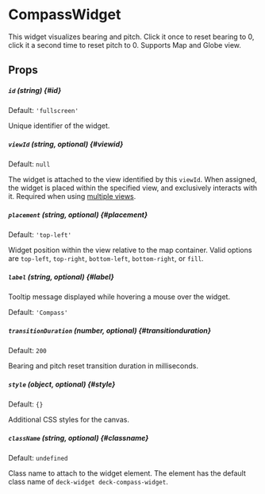 # CompassWidget

This widget visualizes bearing and pitch. Click it once to reset bearing to 0, click it a second time to reset pitch to 0. Supports Map and Globe view.

## Props

##### `id` (string) {#id}

Default: `'fullscreen'`

Unique identifier of the widget.

##### `viewId` (string, optional) {#viewid}

Default: `null`

The widget is attached to the view identified by this `viewId`. When assigned, the widget is placed within the specified view, and  exclusively interacts with it. Required when using [multiple views](../../developer-guide/views.md#using-multiple-views).

##### `placement` (string, optional) {#placement}

Default: `'top-left'`

Widget position within the view relative to the map container. Valid options are `top-left`, `top-right`, `bottom-left`, `bottom-right`, or `fill`.

##### `label` (string, optional) {#label}

Tooltip message displayed while hovering a mouse over the widget.

Default: `'Compass'`

##### `transitionDuration` (number, optional) {#transitionduration}

Default: `200`

Bearing and pitch reset transition duration in milliseconds.

##### `style` (object, optional) {#style}

Default: `{}`

Additional CSS styles for the canvas.

##### `className` (string, optional) {#classname}

Default: `undefined`

Class name to attach to the widget element. The element has the default class name of `deck-widget deck-compass-widget`.
